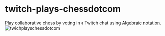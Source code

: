 # twitch-plays-chessdotcom

Play collaborative chess by voting in a Twitch chat using [Algebraic notation](https://en.wikipedia.org/wiki/Algebraic_notation_(chess)).
![twichplayschessdotcom](https://user-images.githubusercontent.com/9092290/164916775-152b41b0-2283-472f-a7b0-ece0fc32c5b6.jpg)
